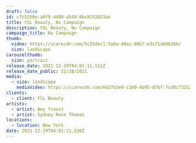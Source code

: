 ```yaml
---
draft: false
id: c7c5250e-a0f9-4409-a548-0bc8152823ae
title: YSL Beauty, Nu Campaign
description: YSL Beauty, Nu Campaign
campaign_title: Nu Campaign
thumb:
  video: https://ucarecdn.com/5c25dec1-5a0a-48ac-86b7-e3c71ab06266/
  size: landscape
carouselthumb:
  size: portrait
release_date: 2021-12-29T04:01:11.512Z
release_date_public: 12/28/2021
media:
  - size: landscape
    mediaVideo: https://ucarecdn.com/6d27b3e0-c169-4b95-87bf-7cd0c7325212/
clients:
  - client: YSL Beauty
artists:
  - artist: Amy Troost
  - artist: Sydney Rose Thomas
locations:
  - location: New York
date: 2021-12-29T04:01:11.530Z
---
```

